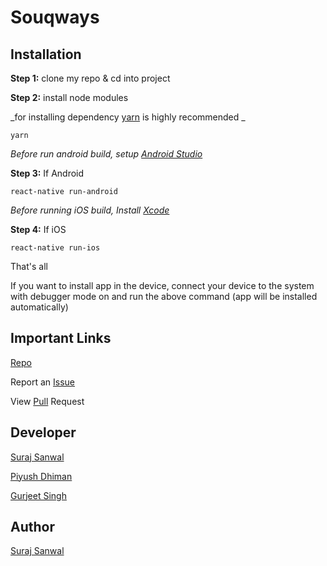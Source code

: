 # Souqways

## Installation

**Step 1:** clone my repo & cd into project

**Step 2:** install node modules

_for installing dependency [yarn](https://yarnpkg.com/lang/en/) is highly recommended _

```
yarn
```

_Before run android build, setup [Android Studio](https://facebook.github.io/react-native/docs/android-setup.html)_

**Step 3:** If Android

```
react-native run-android
```

_Before running iOS build, Install [Xcode](https://developer.apple.com/xcode/download/)_

**Step 4:** If iOS

```
react-native run-ios
```

That's all

If you want to install app in the device, connect your device to the system with debugger mode on and run the above command (app will be installed automatically)

## Important Links

[Repo](../../)

Report an [Issue](../../issues)

View [Pull](../../pulls) Request

## Developer

[Suraj Sanwal](https://github.com/surajSDM)

[Piyush Dhiman](https://github.com/piyush-sdm)

[Gurjeet Singh](https://github.com/Gurjeet111)

## Author

[Suraj Sanwal](https://github.com/surajSDM)
